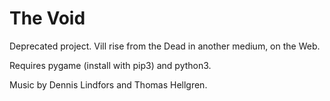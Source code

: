 # The Void
Deprecated project. Vill rise from the Dead in another medium, on the Web.

Requires pygame (install with pip3) and python3.

Music by Dennis Lindfors and Thomas Hellgren.
